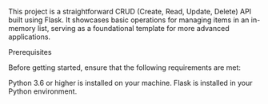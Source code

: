 This project is a straightforward CRUD (Create, Read, Update, Delete) API built using Flask. It showcases basic operations for managing items in an in-memory list, serving as a foundational template for more advanced applications.

Prerequisites

Before getting started, ensure that the following requirements are met:

Python 3.6 or higher is installed on your machine.
Flask is installed in your Python environment.

